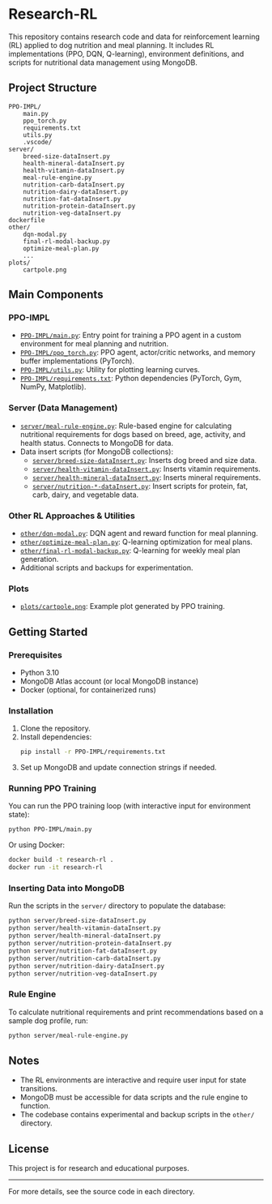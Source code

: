 # Research-RL

This repository contains research code and data for reinforcement learning (RL) applied to dog nutrition and meal planning. It includes RL implementations (PPO, DQN, Q-learning), environment definitions, and scripts for nutritional data management using MongoDB.

## Project Structure

```
PPO-IMPL/
    main.py
    ppo_torch.py
    requirements.txt
    utils.py
    .vscode/
server/
    breed-size-dataInsert.py
    health-mineral-dataInsert.py
    health-vitamin-dataInsert.py
    meal-rule-engine.py
    nutrition-carb-dataInsert.py
    nutrition-dairy-dataInsert.py
    nutrition-fat-dataInsert.py
    nutrition-protein-dataInsert.py
    nutrition-veg-dataInsert.py
dockerfile
other/
    dqn-modal.py
    final-rl-modal-backup.py
    optimize-meal-plan.py
    ...
plots/
    cartpole.png
```

## Main Components

### PPO-IMPL

- [`PPO-IMPL/main.py`](PPO-IMPL/main.py): Entry point for training a PPO agent in a custom environment for meal planning and nutrition.
- [`PPO-IMPL/ppo_torch.py`](PPO-IMPL/ppo_torch.py): PPO agent, actor/critic networks, and memory buffer implementations (PyTorch).
- [`PPO-IMPL/utils.py`](PPO-IMPL/utils.py): Utility for plotting learning curves.
- [`PPO-IMPL/requirements.txt`](PPO-IMPL/requirements.txt): Python dependencies (PyTorch, Gym, NumPy, Matplotlib).

### Server (Data Management)

- [`server/meal-rule-engine.py`](server/meal-rule-engine.py): Rule-based engine for calculating nutritional requirements for dogs based on breed, age, activity, and health status. Connects to MongoDB for data.
- Data insert scripts (for MongoDB collections):
  - [`server/breed-size-dataInsert.py`](server/breed-size-dataInsert.py): Inserts dog breed and size data.
  - [`server/health-vitamin-dataInsert.py`](server/health-vitamin-dataInsert.py): Inserts vitamin requirements.
  - [`server/health-mineral-dataInsert.py`](server/health-mineral-dataInsert.py): Inserts mineral requirements.
  - [`server/nutrition-*-dataInsert.py`](server/): Insert scripts for protein, fat, carb, dairy, and vegetable data.

### Other RL Approaches & Utilities

- [`other/dqn-modal.py`](other/dqn-modal.py): DQN agent and reward function for meal planning.
- [`other/optimize-meal-plan.py`](other/optimize-meal-plan.py): Q-learning optimization for meal plans.
- [`other/final-rl-modal-backup.py`](other/final-rl-modal-backup.py): Q-learning for weekly meal plan generation.
- Additional scripts and backups for experimentation.

### Plots

- [`plots/cartpole.png`](plots/cartpole.png): Example plot generated by PPO training.

## Getting Started

### Prerequisites

- Python 3.10
- MongoDB Atlas account (or local MongoDB instance)
- Docker (optional, for containerized runs)

### Installation

1. Clone the repository.
2. Install dependencies:
   ```sh
   pip install -r PPO-IMPL/requirements.txt
   ```
3. Set up MongoDB and update connection strings if needed.

### Running PPO Training

You can run the PPO training loop (with interactive input for environment state):

```sh
python PPO-IMPL/main.py
```

Or using Docker:

```sh
docker build -t research-rl .
docker run -it research-rl
```

### Inserting Data into MongoDB

Run the scripts in the `server/` directory to populate the database:

```sh
python server/breed-size-dataInsert.py
python server/health-vitamin-dataInsert.py
python server/health-mineral-dataInsert.py
python server/nutrition-protein-dataInsert.py
python server/nutrition-fat-dataInsert.py
python server/nutrition-carb-dataInsert.py
python server/nutrition-dairy-dataInsert.py
python server/nutrition-veg-dataInsert.py
```

### Rule Engine

To calculate nutritional requirements and print recommendations based on a sample dog profile, run:

```sh
python server/meal-rule-engine.py
```

## Notes

- The RL environments are interactive and require user input for state transitions.
- MongoDB must be accessible for data scripts and the rule engine to function.
- The codebase contains experimental and backup scripts in the `other/` directory.

## License

This project is for research and educational purposes.

---

For more details, see the source code in each directory.
